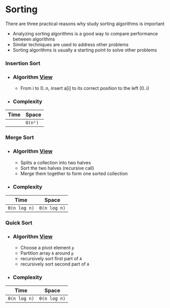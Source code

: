 # Sorting

There are three practical reasons why study sorting algorithms is important

- Analyzing sorting algorithms is a good way to compare performance between algorithms
- Similar techniques are used to address other problems
- Sorting algorithms is usually a starting point to solve other problems

### Insertion Sort

* ### Algorithm [View](sorting/insertion.go)
  * From i to 0..n, insert a[i] to its correct position to the left (0..i)
* ### Complexity

| Time | Space   |
| ---- | ------- |
|      | `O(n²)` |

### Merge Sort

* ### Algorithm [View](sorting/mergesort.go)
  * Splits a collection into two halves
  * Sort the two halves (recursive call)
  * Merge them together to form one sorted collection
* ### Complexity

| Time         | Space        |
| ------------ | ------------ |
| `Θ(n log n)` | `Θ(n log n)` |

### Quick Sort

* ### Algorithm [View](sorting/quicksort.go)
  * Choose a pivot element `p`
  * Partition array `A` around `p`
  * recursively sort first part of `A`
  * recursively sort second part of `A`
* ### Complexity

| Time         | Space        |
| ------------ | ------------ |
| `Θ(n log n)` | `Θ(n log n)` |